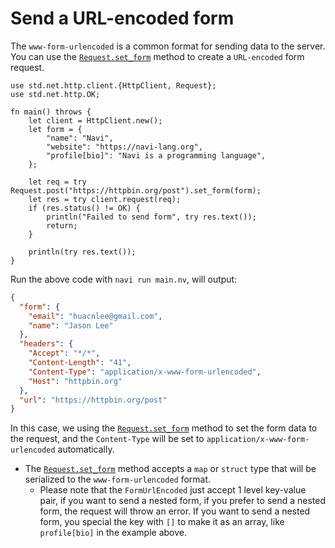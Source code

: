 # Send a URL-encoded form

The `www-form-urlencoded` is a common format for sending data to the server. You can use the [`Request.set_form`](/stdlib/std.net.http.client.Request#method.set_form) method to create a `URL-encoded` form request.

```nv,no_run
use std.net.http.client.{HttpClient, Request};
use std.net.http.OK;

fn main() throws {
    let client = HttpClient.new();
    let form = {
        "name": "Navi",
        "website": "https://navi-lang.org",
        "profile[bio]": "Navi is a programming language",
    };

    let req = try Request.post("https://httpbin.org/post").set_form(form);
    let res = try client.request(req);
    if (res.status() != OK) {
        println("Failed to send form", try res.text());
        return;
    }

    println(try res.text());
}
```

Run the above code with `navi run main.nv`, will output:

```json
{
  "form": {
    "email": "huacnlee@gmail.com",
    "name": "Jason Lee"
  },
  "headers": {
    "Accept": "*/*",
    "Content-Length": "41",
    "Content-Type": "application/x-www-form-urlencoded",
    "Host": "httpbin.org"
  },
  "url": "https://httpbin.org/post"
}
```

In this case, we using the [`Request.set_form`](/stdlib/std.net.http.client.Request#method.set_form) method to set the form data to the request, and the `Content-Type` will be set to `application/x-www-form-urlencoded` automatically.

- The [`Request.set_form`](/stdlib/std.net.http.client.Request#method.set_form) method accepts a `map` or `struct` type that will be serialized to the `www-form-urlencoded` format.
  - Please note that the `FormUrlEncoded` just accept 1 level key-value pair, if you want to send a nested form, if you prefer to send a nested form, the request will throw an error. If you want to send a nested form, you special the key with `[]` to make it as an array, like `profile[bio]` in the example above.
